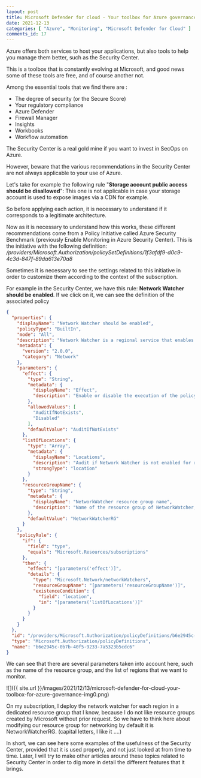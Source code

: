 ```yaml
---
layout: post
title: Microsoft Defender for cloud - Your toolbox for Azure governance
date: 2021-12-13
categories: [ "Azure", "Monitoring", "Microsoft Defender for Cloud" ]
comments_id: 17 
---
```


Azure offers both services to host your applications, but also tools to help you manage them better, such as the Security Center.

This is a toolbox that is constantly evolving at Microsoft, and good news some of these tools are free, and of course another not.

Among the essential tools that we find there are :

- The degree of security (or the Secure Score)
- Your regulatory compliance
- Azure Defender
- Firewall Manager
- Insights
- Workbooks
- Workflow automation

The Security Center is a real gold mine if you want to invest in SecOps on Azure.

However, beware that the various recommendations in the Security Center are not always applicable to your use of Azure.

Let's take for example the following rule "**Storage account public access should be disallowed**": This one is not applicable in case your storage account is used to expose images via a CDN for example.

So before applying each action, it is necessary to understand if it corresponds to a legitimate architecture.

Now as it is necessary to understand how this works, these different recommendations come from a Policy Initiative called Azure Security Benchmark (previously Enable Monitoring in Azure Security Center). This is the initiative with the following definition: */providers/Microsoft.Authorization/policySetDefinitions/1f3afdf9-d0c9-4c3d-847f-89da613e70a8*

Sometimes it is necessary to see the settings related to this initiative in order to customize them according to the context of the subscription.

For example in the Security Center, we have this rule: **Network Watcher should be enabled**.
If we click on it, we can see the definition of the associated policy

```json
{
  "properties": {
    "displayName": "Network Watcher should be enabled",
    "policyType": "BuiltIn",
    "mode": "All",
    "description": "Network Watcher is a regional service that enables you to monitor and diagnose conditions at a network scenario level in, to, and from Azure. Scenario level monitoring enables you to diagnose problems at an end to end network level view. Network diagnostic and visualization tools available with Network Watcher help you understand, diagnose, and gain insights to your network in Azure.",
    "metadata": {
      "version": "2.0.0",
      "category": "Network"
    },
    "parameters": {
      "effect": {
        "type": "String",
        "metadata": {
          "displayName": "Effect",
          "description": "Enable or disable the execution of the policy"
        },
        "allowedValues": [
          "AuditIfNotExists",
          "Disabled"
        ],
        "defaultValue": "AuditIfNotExists"
      },
      "listOfLocations": {
        "type": "Array",
        "metadata": {
          "displayName": "Locations",
          "description": "Audit if Network Watcher is not enabled for region(s).",
          "strongType": "location"
        }
      },
      "resourceGroupName": {
        "type": "String",
        "metadata": {
          "displayName": "NetworkWatcher resource group name",
          "description": "Name of the resource group of NetworkWatcher, such as NetworkWatcherRG. This is the resource group where the Network Watchers are located."
        },
        "defaultValue": "NetworkWatcherRG"
      }
    },
    "policyRule": {
      "if": {
        "field": "type",
        "equals": "Microsoft.Resources/subscriptions"
      },
      "then": {
        "effect": "[parameters('effect')]",
        "details": {
          "type": "Microsoft.Network/networkWatchers",
          "resourceGroupName": "[parameters('resourceGroupName')]",
          "existenceCondition": {
            "field": "location",
            "in": "[parameters('listOfLocations')]"
          }
        }
      }
    }
  },
  "id": "/providers/Microsoft.Authorization/policyDefinitions/b6e2945c-0b7b-40f5-9233-7a5323b5cdc6",
  "type": "Microsoft.Authorization/policyDefinitions",
  "name": "b6e2945c-0b7b-40f5-9233-7a5323b5cdc6"
}
```

We can see that there are several parameters taken into account here, such as the name of the resource group, and the list of regions that we want to monitor.

![]({{ site.url }}/images/2021/12/13/microsoft-defender-for-cloud-your-toolbox-for-azure-governance-img0.png)

On my subscription, I deploy the network watcher for each region in a dedicated resource group that I know, because I do not like resource groups created by Microsoft without prior request. So we have to think here about modifying our resource group for networking by default it is NetworkWatcherRG. (capital letters, I like it ....)

In short, we can see here some examples of the usefulness of the Security Center, provided that it is used properly, and not just looked at from time to time.
Later, I will try to make other articles around these topics related to Security Center in order to dig more in detail the different features that it brings.
